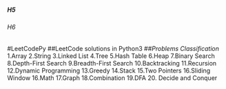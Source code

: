 ##### H5
###### H6
#LeetCodePy
##LeetCode solutions in Python3
##*Problems Classification*
1.Array
2.String
3.Linked List
4.Tree
5.Hash Table
6.Heap
7.Binary Search
8.Depth-First Search
9.Breadth-First Search
10.Backtracking
11.Recursion
12.Dynamic Programming
13.Greedy
14.Stack
15.Two Pointers
16.Sliding Window
16.Math
17.Graph
18.Combination
19.DFA
20. Decide and Conquer
